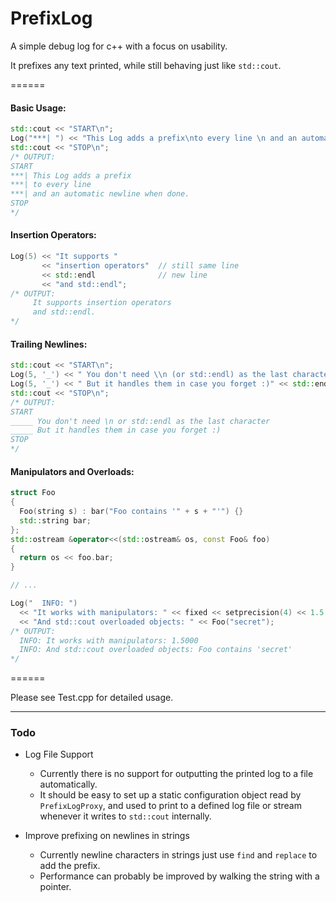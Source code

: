 # PrefixLog
A simple debug log for c++ with a focus on usability.

It prefixes any text printed, while still behaving just like `std::cout`.

======

#### Basic Usage:
```c++
std::cout << "START\n";
Log("***| ") << "This Log adds a prefix\nto every line \n and an automatic newline when done.";
std::cout << "STOP\n";
/* OUTPUT:
START
***| This Log adds a prefix
***| to every line
***| and an automatic newline when done.
STOP
*/
```

#### Insertion Operators:
```c++
Log(5) << "It supports " 
       << "insertion operators"  // still same line
       << std::endl              // new line
       << "and std::endl";
/* OUTPUT:
     It supports insertion operators
     and std::endl.
*/
```

#### Trailing Newlines:
```c++
std::cout << "START\n";
Log(5, '_') << " You don't need \\n (or std::endl) as the last character\n"; 
Log(5, '_') << " But it handles them in case you forget :)" << std::endl;
std::cout << "STOP\n";
/* OUTPUT:
START
_____ You don't need \n or std::endl as the last character
_____ But it handles them in case you forget :)
STOP
*/
```

#### Manipulators and Overloads:
```c++
struct Foo 
{ 
  Foo(string s) : bar("Foo contains '" + s + "'") {}
  std::string bar;
};
std::ostream &operator<<(std::ostream& os, const Foo& foo) 
{
  return os << foo.bar; 
}

// ...

Log("  INFO: ") 
  << "It works with manipulators: " << fixed << setprecision(4) << 1.5 << endl
  << "And std::cout overloaded objects: " << Foo("secret");
/* OUTPUT:
  INFO: It works with manipulators: 1.5000
  INFO: And std::cout overloaded objects: Foo contains 'secret'
*/
```

======

Please see Test.cpp for detailed usage.

------


### Todo

* Log File Support
  * Currently there is no support for outputting the printed log to a file automatically.
  * It should be easy to set up a static configuration object read by `PrefixLogProxy`, and used to print to a defined log file or stream whenever it writes to `std::cout` internally.
  
* Improve prefixing on newlines in strings
  * Currently newline characters in strings just use `find` and `replace` to add the prefix.
  * Performance can probably be improved by walking the string with a pointer.
